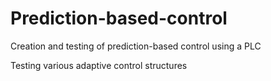 # Prediction-based-control
Creation and testing of prediction-based control using a PLC

Testing various adaptive control structures
